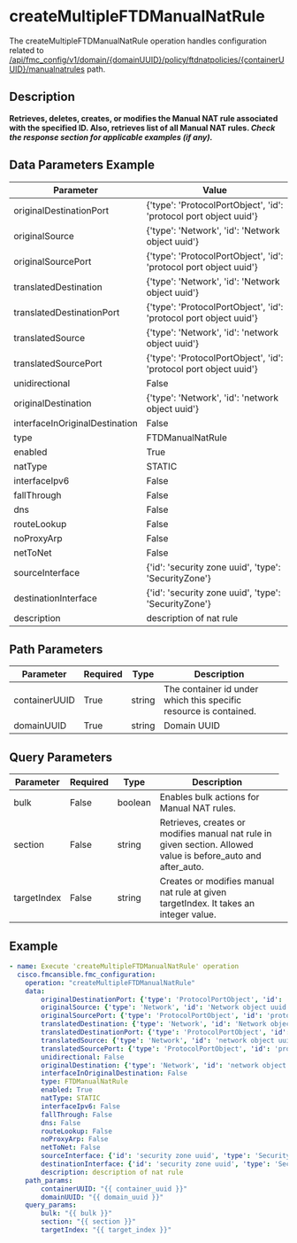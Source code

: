 # createMultipleFTDManualNatRule

The createMultipleFTDManualNatRule operation handles configuration related to [/api/fmc_config/v1/domain/{domainUUID}/policy/ftdnatpolicies/{containerUUID}/manualnatrules](/paths//api/fmc_config/v1/domain/{domain_uuid}/policy/ftdnatpolicies/{container_uuid}/manualnatrules.md) path.&nbsp;
## Description
**Retrieves, deletes, creates, or modifies the Manual NAT rule associated with the specified ID. Also, retrieves list of all Manual NAT rules. _Check the response section for applicable examples (if any)._**

## Data Parameters Example
| Parameter | Value |
| --------- | -------- |
| originalDestinationPort | {'type': 'ProtocolPortObject', 'id': 'protocol port object uuid'} |
| originalSource | {'type': 'Network', 'id': 'Network object uuid'} |
| originalSourcePort | {'type': 'ProtocolPortObject', 'id': 'protocol port object uuid'} |
| translatedDestination | {'type': 'Network', 'id': 'Network object uuid'} |
| translatedDestinationPort | {'type': 'ProtocolPortObject', 'id': 'protocol port object uuid'} |
| translatedSource | {'type': 'Network', 'id': 'network object uuid'} |
| translatedSourcePort | {'type': 'ProtocolPortObject', 'id': 'protocol port object uuid'} |
| unidirectional | False |
| originalDestination | {'type': 'Network', 'id': 'network object uuid'} |
| interfaceInOriginalDestination | False |
| type | FTDManualNatRule |
| enabled | True |
| natType | STATIC |
| interfaceIpv6 | False |
| fallThrough | False |
| dns | False |
| routeLookup | False |
| noProxyArp | False |
| netToNet | False |
| sourceInterface | {'id': 'security zone uuid', 'type': 'SecurityZone'} |
| destinationInterface | {'id': 'security zone uuid', 'type': 'SecurityZone'} |
| description | description of nat rule |

## Path Parameters
| Parameter | Required | Type | Description |
| --------- | -------- | ---- | ----------- |
| containerUUID | True | string <td colspan=3> The container id under which this specific resource is contained. |
| domainUUID | True | string <td colspan=3> Domain UUID |

## Query Parameters
| Parameter | Required | Type | Description |
| --------- | -------- | ---- | ----------- |
| bulk | False | boolean <td colspan=3> Enables bulk actions for Manual NAT rules. |
| section | False | string <td colspan=3> Retrieves, creates or modifies manual nat rule in given section. Allowed value is before_auto and after_auto. |
| targetIndex | False | string <td colspan=3> Creates or modifies manual nat rule at given targetIndex. It takes an integer value. |

## Example
```yaml
- name: Execute 'createMultipleFTDManualNatRule' operation
  cisco.fmcansible.fmc_configuration:
    operation: "createMultipleFTDManualNatRule"
    data:
        originalDestinationPort: {'type': 'ProtocolPortObject', 'id': 'protocol port object uuid'}
        originalSource: {'type': 'Network', 'id': 'Network object uuid'}
        originalSourcePort: {'type': 'ProtocolPortObject', 'id': 'protocol port object uuid'}
        translatedDestination: {'type': 'Network', 'id': 'Network object uuid'}
        translatedDestinationPort: {'type': 'ProtocolPortObject', 'id': 'protocol port object uuid'}
        translatedSource: {'type': 'Network', 'id': 'network object uuid'}
        translatedSourcePort: {'type': 'ProtocolPortObject', 'id': 'protocol port object uuid'}
        unidirectional: False
        originalDestination: {'type': 'Network', 'id': 'network object uuid'}
        interfaceInOriginalDestination: False
        type: FTDManualNatRule
        enabled: True
        natType: STATIC
        interfaceIpv6: False
        fallThrough: False
        dns: False
        routeLookup: False
        noProxyArp: False
        netToNet: False
        sourceInterface: {'id': 'security zone uuid', 'type': 'SecurityZone'}
        destinationInterface: {'id': 'security zone uuid', 'type': 'SecurityZone'}
        description: description of nat rule
    path_params:
        containerUUID: "{{ container_uuid }}"
        domainUUID: "{{ domain_uuid }}"
    query_params:
        bulk: "{{ bulk }}"
        section: "{{ section }}"
        targetIndex: "{{ target_index }}"

```